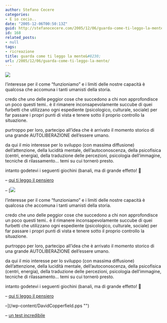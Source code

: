 ```yaml
---
author: Stefano Cecere
categories:
- E io cecio..
date: "2005-12-06T00:50:13Z"
guid: http://stefanocecere.com/2005/12/06/guarda-come-ti-leggo-la-mente/
id: 168
related_posts:
- null
tags:
- ricreazione
title: guarda come ti leggo la mente&#8230;
url: /2005/12/06/guarda-come-ti-leggo-la-mente/
---
```


![](/wp-content/lettura_del_pensiero.jpg)

l&#8217;interesse per il come &#8220;funzioniamo&#8221; e i limiti delle nostre capacità è qualcosa che accomuna i tanti umanisti della storia.

credo che uno delle peggior cose che succedono a chi non approfondisce un poco questi temi.. è il rimanere inconsapevolamente succube di quei furbetti che utilizzano ogni espediente (psicologico, culturale, sociale) per far passare i propri punti di vista e tenere sotto il proprio controllo la situazione.

purtroppo per loro, partecipo all&#8217;idea che è arrivato il momento storico di una grande AUTOLIBERAZIONE dell&#8217;essere umano.
  
da qui il mio interesse per lo sviluppo (con massima diffusione) dell&#8217;attenzione, della lucidità mentale, dell&#8217;autoconoscenza, della psicofisica (centri, energia), della traduzione delle percezioni, psicologia dell&#8217;immagine, tecniche di rilassamento&#8230; temi su cui tornerò presto.

intanto godetevi i seguenti giochini (banali, ma di grande effetto! 🙂

&#8211; <a href='/wp-content/lettura_pensiero.html' title='' target='_blank'>qui ti leggo il pensiero</a>
  
&#8211; [![](/wp-content/lettura_del_pensiero.jpg)

l&#8217;interesse per il come &#8220;funzioniamo&#8221; e i limiti delle nostre capacità è qualcosa che accomuna i tanti umanisti della storia.

credo che uno delle peggior cose che succedono a chi non approfondisce un poco questi temi.. è il rimanere inconsapevolamente succube di quei furbetti che utilizzano ogni espediente (psicologico, culturale, sociale) per far passare i propri punti di vista e tenere sotto il proprio controllo la situazione.

purtroppo per loro, partecipo all&#8217;idea che è arrivato il momento storico di una grande AUTOLIBERAZIONE dell&#8217;essere umano.
  
da qui il mio interesse per lo sviluppo (con massima diffusione) dell&#8217;attenzione, della lucidità mentale, dell&#8217;autoconoscenza, della psicofisica (centri, energia), della traduzione delle percezioni, psicologia dell&#8217;immagine, tecniche di rilassamento&#8230; temi su cui tornerò presto.

intanto godetevi i seguenti giochini (banali, ma di grande effetto! 🙂

&#8211; <a href='/wp-content/lettura_pensiero.html' title='' target='_blank'>qui ti leggo il pensiero</a>
  
&#8211;](/wp-content/DavidCopperfield.pps "") 
  
&#8211; <a href="http://www.ilfannullone.it/articolo/un-test-incredibile/22/" target='_blank'>un test incredibile</a>